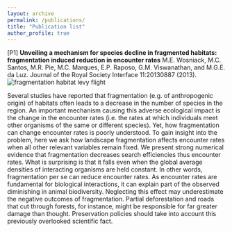 ```yaml
---
layout: archive
permalink: /publications/
title: "Publication list"
author_profile: true
---
```

[P1] **Unveiling a mechanism for species decline in fragmented habitats: fragmentation induced reduction in encounter rates**
M.E. Wosniack, M.C. Santos, M.R. Pie, M.C. Marques, E.P. Raposo, G.M. Viswanathan, and M.G.E. da Luz. Journal of the Royal Society Interface 11:20130887 (2013).
<img src="{{ site.url }}{{ site.baseurl }}/images/interface.png" alt="fragmentation habitat levy flight">

Several studies have reported that fragmentation (e.g. of anthropogenic origin) of habitats often leads to a decrease in the number of species in the region. An important mechanism causing this adverse ecological impact is the change in the encounter rates (i.e. the rates at which individuals meet other organisms of the same or different species). Yet, how fragmentation can change encounter rates is poorly understood. To gain insight into the problem, here we ask how landscape fragmentation affects encounter rates when all other relevant variables remain fixed. We present strong numerical evidence that fragmentation decreases search efficiencies thus encounter rates. What is surprising is that it falls even when the global average densities of interacting organisms are held constant. In other words, fragmentation per se can reduce encounter rates. As encounter rates are fundamental for biological interactions, it can explain part of the observed diminishing in animal biodiversity. Neglecting this effect may underestimate the negative outcomes of fragmentation. Partial deforestation and roads that cut through forests, for instance, might be responsible for far greater damage than thought. Preservation policies should take into account this previously overlooked scientific fact.
